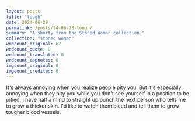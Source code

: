 ```yaml
---
layout: posts
title: "tough"
date: 2024-06-28
permalink: /posts/24-06-28-tough/
summary: "A shorty from the Stoned Woman collection."
collection: "stoned woman"
wrdcount_original: 62
wrdcount_quote: 0
wrdcount_translated: 0
wrdcount_capnotes: 0
imgcount_original: 0
imgcount_credited: 0
---
```

It's always annoying when you realize people pity you. But it's especially annoying when they pity you while you don't see yourself in a position to be pitied. I have half a mind to straight up punch the next person who tells me to grow a thicker skin. I'd like to watch them bleed and tell them to grow tougher blood vessels.
